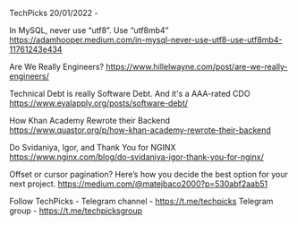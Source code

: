 TechPicks 20/01/2022 -

In MySQL, never use “utf8”. Use “utf8mb4”
https://adamhooper.medium.com/in-mysql-never-use-utf8-use-utf8mb4-11761243e434

Are We Really Engineers?
https://www.hillelwayne.com/post/are-we-really-engineers/

Technical Debt is really Software Debt. And it's a AAA-rated CDO
https://www.evalapply.org/posts/software-debt/

How Khan Academy Rewrote their Backend
https://www.quastor.org/p/how-khan-academy-rewrote-their-backend

Do Svidaniya, Igor, and Thank You for NGINX
https://www.nginx.com/blog/do-svidaniya-igor-thank-you-for-nginx/

Offset or cursor pagination? Here’s how you decide the best option for your next project.
https://medium.com/@matejbaco2000?p=530abf2aab51

Follow TechPicks -
Telegram channel - https://t.me/techpicks
Telegram group - https://t.me/techpicksgroup